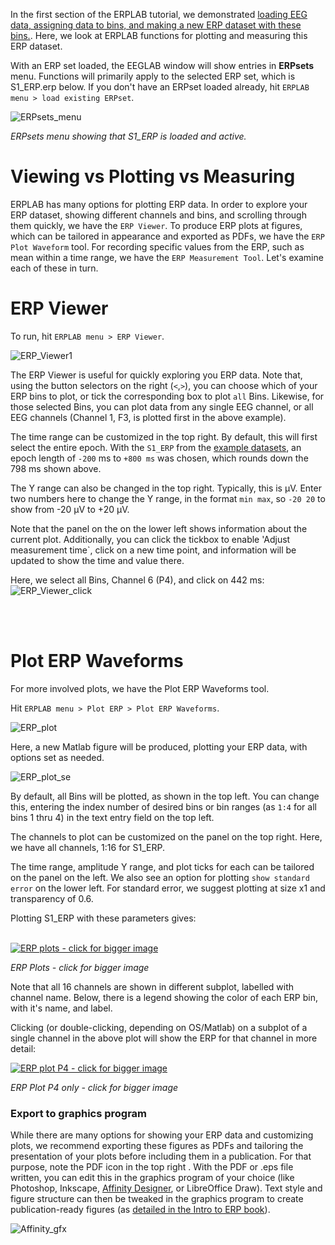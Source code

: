 In the first section of the ERPLAB tutorial, we demonstrated [loading EEG data, assigning data to bins, and making a new ERP dataset with these bins.](https://github.com/lucklab/erplab/wiki/Tutorial-1-EEG-to-ERPset). Here, we look at ERPLAB functions for plotting and measuring this ERP dataset.

With an ERP set loaded, the EEGLAB window will show entries in **ERPsets** menu. Functions will primarily apply to the selected ERP set, which is S1_ERP.erp below. If you don't have an ERPset loaded already, hit `ERPLAB menu > load existing ERPset`.

![ERPsets_menu](https://user-images.githubusercontent.com/5137405/86484381-f40c7080-bd0a-11ea-9a39-688525a4abaf.png)

_ERPsets menu showing that S1_ERP is loaded and active._

# Viewing vs Plotting vs Measuring

ERPLAB has many options for plotting ERP data. In order to explore your ERP dataset, showing different channels and bins, and scrolling through them quickly, we have the `ERP Viewer`. To produce ERP plots at figures, which can be tailored in appearance and exported as PDFs, we have the `ERP Plot Waveform` tool. For recording specific values from the ERP, such as mean within a time range, we have the `ERP Measurement Tool`. Let's examine each of these in turn.

# ERP Viewer

To run, hit `ERPLAB menu > ERP Viewer`.

![ERP_Viewer1](https://user-images.githubusercontent.com/5137405/86485942-e3f69000-bd0e-11ea-8ddb-81805913d3ba.png)

The ERP Viewer is useful for quickly exploring you ERP data. Note that, using the button selectors on the right (`<`,`>`), you can choose which of your ERP bins to plot, or tick the corresponding box to plot `all` Bins. Likewise, for those selected Bins, you can plot data from any single EEG channel, or all EEG channels (Channel 1, F3, is plotted first in the above example).

The time range can be customized in the top right. By default, this will first select the entire epoch. With the `S1_ERP` from the [example datasets](https://github.com/lucklab/erplab/wiki/Tutorial-1-EEG-to-ERPset#download-example-eeg-data-set), an epoch length of `-200` ms to `+800 ms` was chosen, which rounds down the 798 ms shown above.

The Y range can also be changed in the top right. Typically, this is µV. Enter two numbers here to change the Y range, in the format `min max`, so `-20 20` to show from -20 µV to +20 µV.

Note that the panel on the on the lower left shows information about the current plot. Additionally, you can click the tickbox to enable 'Adjust measurement time`, click on a new time point, and information will be updated to show the time and value there.

Here, we select all Bins, Channel 6 (P4), and click on 442 ms:
![ERP_Viewer_click](https://user-images.githubusercontent.com/5137405/86488208-15725a00-bd15-11ea-8244-1ab9d3f32ddb.png)

<br><br>

# Plot ERP Waveforms
For more involved plots, we have the Plot ERP Waveforms tool.

Hit `ERPLAB menu > Plot ERP > Plot ERP Waveforms`.

![ERP_plot](https://user-images.githubusercontent.com/5137405/86488424-c7118b00-bd15-11ea-8b7e-67e1053654b0.png)

Here, a new Matlab figure will be produced, plotting your ERP data, with options set as needed.

![ERP_plot_se](https://user-images.githubusercontent.com/5137405/86490236-8b79bf80-bd1b-11ea-855d-7089efe4c931.png)


By default, all Bins will be plotted, as shown in the top left. You can change this, entering the index number of desired bins or bin ranges (as `1:4` for all bins 1 thru 4) in the text entry field on the top left.

The channels to plot can be customized on the panel on the top right. Here, we have all channels, 1:16 for S1_ERP.

The time range, amplitude Y range, and plot ticks for each can be tailored on the panel on the left. We also see an option for plotting `show standard error` on the lower left. For standard error, we suggest plotting at size x1 and transparency of 0.6.

Plotting S1_ERP with these parameters gives:

<br>

<a href="https://user-images.githubusercontent.com/5137405/86490039-ed85f500-bd1a-11ea-9542-f46b4daf521c.png">
 <img src="https://user-images.githubusercontent.com/5137405/86490039-ed85f500-bd1a-11ea-9542-f46b4daf521c.png" alt="ERP plots - click for bigger image";
style="cursor:pointer;"
     title="ERP plots - click for bigger image">
</a>

_ERP Plots - click for bigger image_

Note that all 16 channels are shown in different subplot, labelled with channel name. Below, there is a legend showing the color of each ERP bin, with it's name, and label.

Clicking (or double-clicking, depending on OS/Matlab) on a subplot of a single channel in the above plot will show the ERP for that channel in more detail:

<a href="https://user-images.githubusercontent.com/5137405/86490548-984ae300-bd1c-11ea-862d-722342b0589e.png">
 <img src="https://user-images.githubusercontent.com/5137405/86490548-984ae300-bd1c-11ea-862d-722342b0589e.png" alt="ERP plot P4 - click for bigger image";
style="cursor:pointer;"
     title="ERP plot P4 - click for bigger image">
</a>

_ERP Plot P4 only - click for bigger image_

### Export to graphics program
While there are many options for showing your ERP data and customizing plots, we recommend exporting these figures as PDFs and tailoring the presentation of your plots before including them in a publication. For that purpose, note the PDF icon in the top right . With the PDF or .eps file written, you can edit this in the graphics program of your choice (like Photoshop, Inkscape, [Affinity Designer](https://affinity.serif.com/en-us/designer/), or LibreOffice Draw). Text style and figure structure can then be tweaked in the graphics program to create publication-ready figures (as [detailed in the Intro to ERP book](https://mitpress.mit.edu/books/introduction-event-related-potential-technique-second-edition)).

![Affinity_gfx](https://user-images.githubusercontent.com/5137405/86491343-6dae5980-bd1f-11ea-945c-449f2669d3ff.png)




